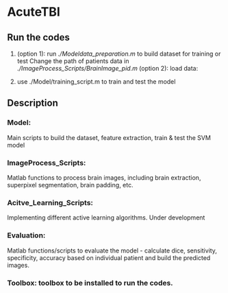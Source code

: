 # AcuteTBI

## Run the codes
1. (option 1): run *./Modeldata_preparation.m* to build dataset for training or test Change the path of patients data in *./ImageProcess_Scripts/BrainImage_pid.m*
   (option 2): load data: 

2. use ./Model/training_script.m to train and test the model


## Description 

### Model: 
Main scripts to build the dataset, feature extraction, train & test the SVM model

### ImageProcess_Scripts: 
Matlab functions to process brain images, 
including brain extraction, superpixel segmentation, brain padding, etc.

### Acitve_Learning_Scripts: 
Implementing different active learning algorithms. Under development

### Evaluation: 
Matlab functions/scripts to evaluate the model - calculate dice, sensitivity,
specificity, accuracy based on individual patient and build the predicted images.

### Toolbox: toolbox to be installed to run the codes.

